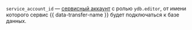 `service_account_id` — [сервисный аккаунт](../../../../../iam/concepts/users/service-accounts.md) с ролью `ydb.editor`, от имени которого сервис {{ data-transfer-name }} будет подключаться к базе данных.
